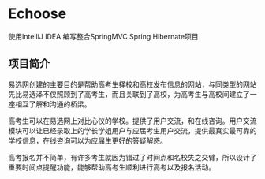 # Echoose

使用IntelliJ IDEA 编写整合SpringMVC Spring Hibernate项目

## 项目简介

​	易选网创建的主要目的是帮助高考生择校和高校发布信息的网站，与同类型的网站先比易选泽不仅照顾到了高考生，而且关联到了高校，为高考生与高校间建立了一座相互了解和沟通的桥梁。

​	高考生可以在易选网上对比心仪的学校。提供了用户交流，和在线咨询。用户交流模块可以让已经录取上的学长学姐用户与应届考生用户交流，提供最真实最可靠的学校信息，在线咨询可以为应届生更好的答疑解惑。

​	高考报名并不简单，有许多考生就因为错过了时间点和名校失之交臂，所以设计了重要时间点提醒功能，能够帮助高考生顺利进行高考以及报名活动。

